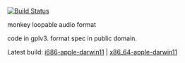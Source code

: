 [![Build Status](https://ci.protomou.se:443/buildStatus/icon?job=mla)](https://ci.protomou.se:443/job/mla/)

monkey loopable audio format

code in gplv3. format spec in public domain.

Latest build: [i686-apple-darwin11](https://ci.protomou.se/job/mla/TARGET=i686-apple-darwin11,label=linux/lastSuccessfulBuild/artifact/dist/mla-i686-apple-darwin11.tar.gz) | [x86_64-apple-darwin11](https://ci.protomou.se/job/mla/TARGET=i686-apple-darwin11,label=linux/lastSuccessfulBuild/artifact/dist/mla-x86_64-apple-darwin11.tar.gz)
